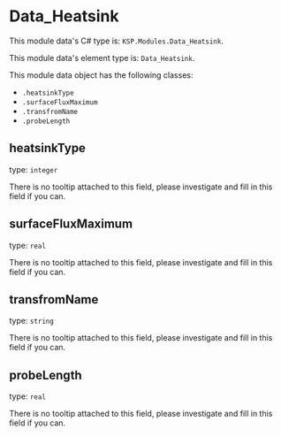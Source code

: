 # Data_Heatsink

This module data's C# type is: `KSP.Modules.Data_Heatsink`.

This module data's element type is: `Data_Heatsink`.

This module data object has the following classes:

- `.heatsinkType`
- `.surfaceFluxMaximum`
- `.transfromName`
- `.probeLength`

## heatsinkType

type: `integer`

There is no tooltip attached to this field, please investigate and fill in this field if you can.

## surfaceFluxMaximum

type: `real`

There is no tooltip attached to this field, please investigate and fill in this field if you can.

## transfromName

type: `string`

There is no tooltip attached to this field, please investigate and fill in this field if you can.

## probeLength

type: `real`

There is no tooltip attached to this field, please investigate and fill in this field if you can.

